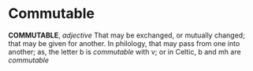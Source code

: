 # Commutable

**COMMUTABLE**, _adjective_ That may be exchanged, or mutually changed; that may be given for another. In philology, that may pass from one into another; as, the letter b is _commutable_ with v; or in Celtic, b and mh are _commutable_